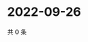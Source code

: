# 2022-09-26

共 0 条

<!-- BEGIN WEIBO -->
<!-- 最后更新时间 Mon Sep 26 2022 23:20:20 GMT+0800 (China Standard Time) -->

<!-- END WEIBO -->
